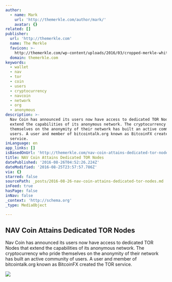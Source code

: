 ```yaml
---
author:
  - name: Mark
    url: 'http://themerkle.com/author/mark/'
    avatar: {}
related: []
publisher:
  url: 'http://themerkle.com'
  name: The Merkle
  favicon: >-
    http://themerkle.com/wp-content/uploads/2016/03/cropped-merkle-white-1-192x192.png
  domain: themerkle.com
keywords:
  - wallet
  - nav
  - tor
  - coin
  - users
  - cryptocurrency
  - navcoin
  - network
  - org
  - anonymous
description: >-
  Nav Coin has announced its users now have access to dedicated TOR Nodes that
  extend the capabilities of its anonymous network. The cryptocurrency who pride
  themselves on the anonymity of their network has built an active community of
  users. A user and member of bitcointalk.org known as BitcoinFX created the TOR
  service.
inLanguage: en
app_links: []
isBasedOnUrl: 'http://themerkle.com/nav-coin-attains-dedicated-tor-nodes/'
title: NAV Coin Attains Dedicated TOR Nodes
datePublished: '2016-08-26T04:52:26.224Z'
dateModified: '2016-08-25T23:57:57.786Z'
via: {}
starred: false
sourcePath: _posts/2016-08-26-nav-coin-attains-dedicated-tor-nodes.md
inFeed: true
hasPage: false
inNav: false
_context: 'http://schema.org'
_type: MediaObject

---
```

<article style=""><h1>NAV Coin Attains Dedicated TOR Nodes</h1><p>Nav Coin has announced its users now have access to dedicated TOR Nodes that extend the capabilities of its anonymous network. The cryptocurrency who pride themselves on the anonymity of their network has built an active community of users. A user and member of bitcointalk.org known as BitcoinFX created the TOR service.</p><img src="http://themerkle.com/wp-content/uploads/2016/07/NAV-Coin.png" /></article>